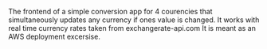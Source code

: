 The frontend of a simple conversion app for 4 courencies that simultaneously updates any currency if ones value is changed.
It works with real time currency rates taken from exchangerate-api.com
It is meant as an AWS deployment excersise.
